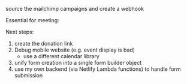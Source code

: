 source the mailchimp campaigns and create a webhook

Essential for meeting:

Next steps:
1. create the donation link
2. Debug mobile website (e.g. event display is bad)
   - use a different calendar library
3. unify form creation into a single form builder object
4. use my own backend (via Netlify Lambda functions) to
   handle form submission
